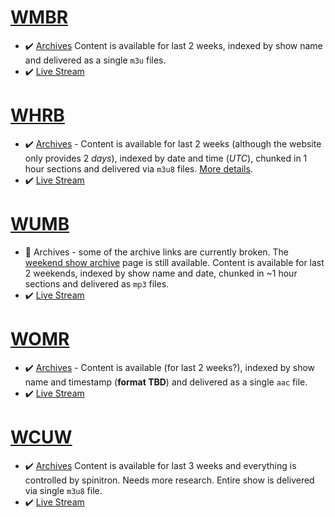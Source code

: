 # [WMBR](https://wmbr.org)
* :heavy_check_mark: [Archives](https://wmbr.org/cgi-bin/arch) Content is available for last 2 weeks, indexed by show name and delivered as a single `m3u` files.
* :heavy_check_mark: [Live Stream](https://wmbr.org:8002/hi)

# [WHRB](https://whrb.org)
* :heavy_check_mark: [Archives](https://whrb.org/stream-archive/) - Content is available for last 2 weeks (although the website only provides 2 _days_), indexed by date and time (_UTC_), chunked in 1 hour sections and delivered via `m3u8` files. [More details](WHRB.md).
* :heavy_check_mark: [Live Stream](https://stream.whrb.org/whrb-he-aac)

# [WUMB](https://wumb.org)
* :thinking: Archives - some of the archive links are currently broken.  The [weekend show archive](http://50.241.124.209:8080/cgi-bin/archive/archive1.pl) page is still available. Content is available for last 2 weekends, indexed by show name and date, chunked in ~1 hour sections and delivered as `mp3` files.
* :heavy_check_mark: [Live Stream](https://wumb.streamguys1.com/wumb919fast)

# [WOMR](https://womr.org)
* :heavy_check_mark: [Archives](https://womr.org/schedule/broadcast-archive/) - Content is available (for last 2 weeks?), indexed by show name and timestamp (__format TBD__) and delivered as a single `aac` file.
* :heavy_check_mark: [Live Stream](https://womr.streamguys1.com/live?aw_0_req.gdpr=true&us_privacy=1YNN)

# [WCUW](https://wcuw.org)
* :heavy_check_mark: [Archives]() Content is available for last 3 weeks and everything is controlled by spinitron.  Needs more research.  Entire show is delivered via single `m3u8` file.
* :heavy_check_mark: [Live Stream](https://peridot.streamguys1.com:5495/live)
